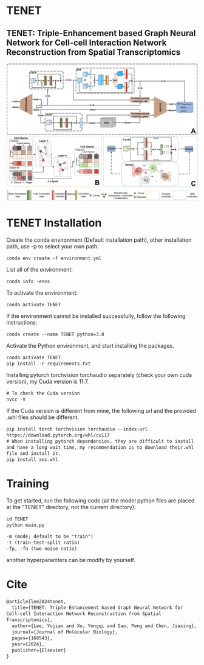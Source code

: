 # TENET
## TENET: Triple-Enhancement based Graph Neural Network for Cell-cell Interaction Network Reconstruction from Spatial Transcriptomics
![image](https://github.com/Yujian-Lee/TENET/blob/main/model%20architecture.png)
# TENET Installation
Create the conda environment (Default installation path), other installation path, use -p to select your own path:
```
conda env create -f environment.yml
```
List all of the environment:
```
conda info -envs
```
To activate the environment:
```
conda activate TENET
```
If the environment cannot be installed successfully, follow the following instructions:
```
conda create --name TENET python=3.8
```
Activate the Python environment, and start installing the packages.
```
conda activate TENET
pip install -r requirements.txt
```
Installing pytorch torchvision torchaudio separately (check your own cuda version), my Cuda version is 11.7. 
```
# To check the Cuda version
nvcc -V
```
If the Cuda version is different from mine, the following url and the provided .whl files should be different.
```
pip install torch torchvision torchaudio --index-url https://download.pytorch.org/whl/cu117
# When installing pytorch dependencies, they are difficult to install and have a long wait time, my recommendation is to download their.whl file and install it.
pip install xxx.whl
```
# Training
To get started, run the following code (all the model python files are placed at the "TENET" directory, not the current directory):

```
cd TENET
python main.py
```
```
-m (mode; default to be "train")
-t (train-test-split ratio)
-fp, -fn (two noise ratio)
```
another hyperparamters can be modify by yourself.

# Cite
```
@article{lee2024tenet,
  title={TENET: Triple-Enhancement based Graph Neural Network for Cell-cell Interaction Network Reconstruction from Spatial Transcriptomics},
  author={Lee, Yujian and Xu, Yongqi and Gao, Peng and Chen, Jiaxing},
  journal={Journal of Molecular Biology},
  pages={168543},
  year={2024},
  publisher={Elsevier}
}
```
